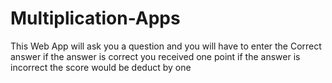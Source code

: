 # Multiplication-Apps
This Web App will ask you a question and you will have to enter the Correct answer if the answer is correct you received one point if the answer is incorrect the score would be deduct by one
